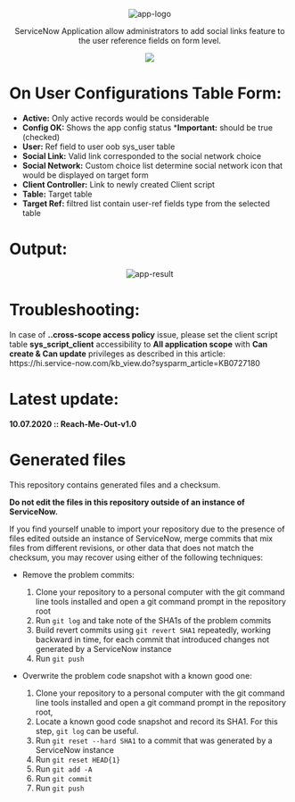 <p align="center">
  <img src="https://user-images.githubusercontent.com/37014061/87138394-a3fb5400-c29e-11ea-862b-8fd43a3f44e6.JPG" alt="app-logo"/>
  <p align="center">ServiceNow Application allow administrators to add social links feature to the user reference fields on form level.</p>
</p>

<p align="center">
  <img src="https://user-images.githubusercontent.com/37014061/87202918-d4c0a500-c301-11ea-9170-f9ee0a72eeec.jpg"/>
</p>

# On User Configurations Table Form: 
<ul>
  <li><b>Active:</b> Only active records would be considerable</li>
  <li><b>Config OK:</b> Shows the app config status *<b>Important:</b> should be true (checked)</li>
  <li><b>User:</b> Ref field to user oob sys_user table</li>
  <li><b>Social Link:</b> Valid link corresponded to the social network choice</li>
  <li><b>Social Network:</b> Custom choice list determine social network icon that would be displayed on target form</li>
  <li><b>Client Controller:</b> Link to newly created Client script</li>
  <li><b>Table:</b> Target table</li>
  <li><b>Target Ref:</b> filtred list contain user-ref fields type from the selected table</li>
</ul>

# Output: 
 <p align="center">
  <img src="https://user-images.githubusercontent.com/37014061/87136919-73b2b600-c29c-11ea-9b78-b370b91df3e8.JPG" alt="app-result"/>
 </p>

# Troubleshooting:
 <p align="left">
   In case of <b>..cross-scope access policy</b> issue, please set the client script table <b>sys_script_client</b> accessibility to <b>All application scope</b> with <b>Can create & Can update</b> privileges as described in this article: https://hi.service-now.com/kb_view.do?sysparm_article=KB0727180
  </p>
  
# Latest update: 
**10.07.2020 :: Reach-Me-Out-v1.0** 

# Generated files
This repository contains generated files and a checksum.

**Do not edit the files in this repository outside of an instance of ServiceNow.**

If you find yourself unable to import your repository due to the presence of files edited outside an instance of ServiceNow, merge commits that mix files from different revisions, or other data that does not match the checksum, you may recover using either of the following techniques:
* Remove the problem commits:
  1. Clone your repository to a personal computer with the git command line tools installed and open a git command prompt in the repository root
  2. Run `git log` and take note of the SHA1s of the problem commits
  3. Build revert commits using `git revert SHA1` repeatedly, working backward in time, for each commit that introduced changes not generated by a ServiceNow instance
  4. Run `git push`

* Overwrite the problem code snapshot with a known good one:
  1. Clone your repository to a personal computer with the git command line tools installed and open a git command prompt in the repository root,
  2. Locate a known good code snapshot and record its SHA1. For this step, `git log` can be useful.
  2. Run `git reset --hard SHA1` to a commit that was generated by a ServiceNow instance
  3. Run `git reset HEAD{1}`
  4. Run `git add -A`
  5. Run `git commit`
  6. Run `git push`

